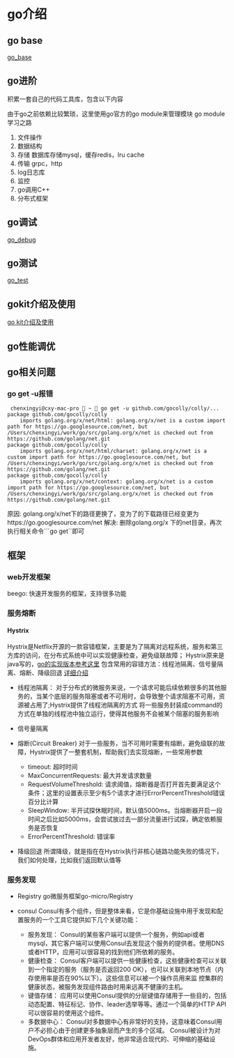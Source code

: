 # go介绍

## go base
[go_base](go_base.md)

## go进阶
积累一套自己的代码工具库，包含以下内容

由于go之前依赖比较繁琐，这里使用go官方的go module来管理模块
go module学习之路


1. 文件操作
2. 数据结构
3. 存储
  数据库存储mysql，缓存redis，lru cache
4. 传输
  grpc，http
5. log日志库
6. 监控
4. go调用C++
5. 分布式框架

## go调试
[go_debug](go_debug.md)

## go测试
[go_test](go_test.md)

## gokit介绍及使用
[go kit介绍及使用](gokit/gokit.md)


## go性能调优


## go相关问题

### go get -u报错
```
 chenxingyi@cxy-mac-pro  ~  go get -u github.com/gocolly/colly/...
package github.com/gocolly/colly
	imports golang.org/x/net/html: golang.org/x/net is a custom import path for https://go.googlesource.com/net, but /Users/chenxingyi/work/go/src/golang.org/x/net is checked out from https://github.com/golang/net.git
package github.com/gocolly/colly
	imports golang.org/x/net/html/charset: golang.org/x/net is a custom import path for https://go.googlesource.com/net, but /Users/chenxingyi/work/go/src/golang.org/x/net is checked out from https://github.com/golang/net.git
package github.com/gocolly/colly
	imports golang.org/x/net/context: golang.org/x/net is a custom import path for https://go.googlesource.com/net, but /Users/chenxingyi/work/go/src/golang.org/x/net is checked out from https://github.com/golang/net.git
```
原因: golang.org/x/net下的路径更换了，变为了的下载路径已经变更为https://go.googlesource.com/net
解决: 删除golang.org/x 下的net目录，再次执行相关命令```go get``即可


## 框架

### web开发框架
beego: 快速开发服务的框架，支持很多功能

### 服务熔断
#### Hystrix
Hystrix是Netflix开源的一款容错框架，主要是为了隔离对远程系统，服务和第三方库的访问，在分布式系统中可以实现健康检查，避免级联故障；
Hystrix原来是java写的，[go的实现版本参考这里](https://github.com/afex/hystrix-go)
包含常用的容错方法：线程池隔离、信号量隔离、熔断、降级回退
[详细介绍](https://www.jianshu.com/p/3e11ac385c73)
- 线程池隔离：
对于分布式的微服务来说，一个请求可能后续依赖很多的其他服务的，当某个底层的服务阻塞或者不可用时，会导致整个请求阻塞不可用，资源被占用了;Hystrix提供了线程池隔离的方式
将一些服务封装成command的方式在单独的线程池中独立运行，使得其他服务不会被某个阻塞的服务影响
- 信号量隔离

- 熔断(Circuit Breaker)
对于一些服务，当不可用时需要有熔断，避免级联的故障，Hystrix提供了一整套机制，帮助我们去实现熔断，一些常用参数
	- timeout:
	超时时间
	- MaxConcurrentRequests:
	最大并发请求数量
	- RequestVolumeThreshold:
	请求阈值，熔断器是否打开首先要满足这个条件；这里的设置表示至少有5个请求才进行ErrorPercentThreshold错误百分比计算
	- SleepWindow:
	半开试探休眠时间，默认值5000ms。当熔断器开启一段时间之后比如5000ms，会尝试放过去一部分流量进行试探，确定依赖服务是否恢复
	- ErrorPercentThreshold:
	错误率

- 降级回退
所谓降级，就是指在在Hystrix执行非核心链路功能失败的情况下，我们如何处理，比如我们返回默认值等


### 服务发现
- Registry
go微服务框架go-micro/Registry

- consul
Consul有多个组件，但是整体来看，它是你基础设施中用于发现和配置服务的一个工具它提供如下几个关键功能：
	- 服务发现： Consul的某些客户端可以提供一个服务，例如api或者mysql，其它客户端可以使用Consul去发现这个服务的提供者。使用DNS或者HTTP，应用可以很容易的找到他们所依赖的服务。
	- 健康检查： Consul客户端可以提供一些健康检查，这些健康检查可以关联到一个指定的服务（服务是否返回200 OK），也可以关联到本地节点（内存使用率是否在90%以下）。这些信息可以被一个操作员用来监	控集群的健康状态，被服务发现组件路由时用来远离不健康的主机。
	- 键值存储： 应用可以使用Consul提供的分层键值存储用于一些目的，包括动态配置、特征标记、协作、leader选举等等。通过一个简单的HTTP API可以很容易的使用这个组件。
	- 多数据中心： Consul对多数据中心有非常好的支持，这意味着Consul用户不必担心由于创建更多抽象层而产生的多个区域。
Consul被设计为对DevOps群体和应用开发者友好，他非常适合现代的、可伸缩的基础设施。



